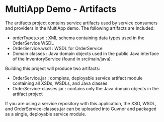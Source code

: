 # MultiApp Demo - Artifacts

The artifacts project contains service artifacts used by service consumers and providers in the MultiApp demo.  The following artifacts are included:

* orderTypes.xsd : XML schema containing data types used in the OrderService WSDL
* OrderService.wsdl : WSDL for OrderService
* Domain classes : Java domain objects used in the public Java interface of the InventoryService (found in src/main/java).

Building this project will produce two artifacts:

* OrderService.jar : complete, deployable service artifact module containing all XSDs, WSDLs, and Java classes
* OrderService-classes.jar : contains only the Java domain objects in the artifact project

If you are using a service repository with this application, the XSD, WSDL, and OrderService-classes.jar can be uploaded into Guvnor and packaged as a single, deployable service module.  

